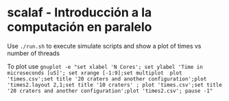 # scalaf - Introducción a la computación en paralelo

Use `./run.sh` to execute simulate scripts and show a plot of times vs number of threads

To plot use `gnuplot -e "set xlabel 'N Cores'; set ylabel 'Time in microseconds [uS]'; set xrange [-1:9];set multiplot  plot 'times.csv';set title '20 craters and another configuration';plot 'times2.layout 2,1;set title '10 craters' ; plot 'times.csv';set title '20 craters and another configuration';plot 'times2.csv'; pause -1" 
`
